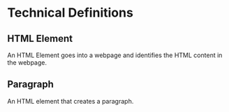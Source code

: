# Technical Definitions

## HTML Element
An HTML Element goes into a webpage and identifies the HTML content in the webpage.

## Paragraph
An HTML element that creates a paragraph.
